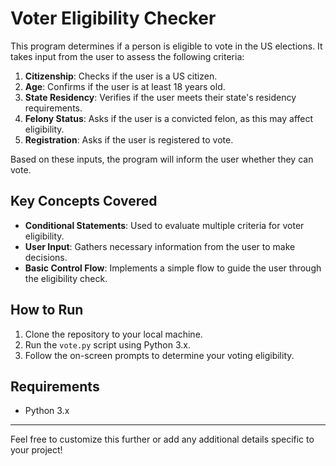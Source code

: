 # Voter Eligibility Checker

This program determines if a person is eligible to vote in the US elections. It takes input from the user to assess the following criteria:

1. **Citizenship**: Checks if the user is a US citizen.
2. **Age**: Confirms if the user is at least 18 years old.
3. **State Residency**: Verifies if the user meets their state's residency requirements.
4. **Felony Status**: Asks if the user is a convicted felon, as this may affect eligibility.
5. **Registration**: Asks if the user is registered to vote.


Based on these inputs, the program will inform the user whether they can vote.

## Key Concepts Covered

- **Conditional Statements**: Used to evaluate multiple criteria for voter eligibility.
- **User Input**: Gathers necessary information from the user to make decisions.
- **Basic Control Flow**: Implements a simple flow to guide the user through the eligibility check. 

## How to Run

1. Clone the repository to your local machine.
2. Run the `vote.py` script using Python 3.x.
3. Follow the on-screen prompts to determine your voting eligibility.

## Requirements

- Python 3.x

---

Feel free to customize this further or add any additional details specific to your project!
